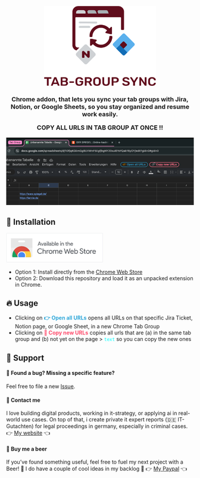 <div align="center">
<picture>
  <source media="(prefers-color-scheme: dark)" srcset="images/logo_dark.svg" width="300">
  <source media="(prefers-color-scheme: light)" srcset="images/logo_light.svg" width="300">
  <img alt="Fallback image description" src="images/logo_light.svg" width="300">
</picture>
</div>

<h3 align="center">
	Chrome addon, that lets you sync your tab groups with Jira, Notion, or Google Sheets, so you stay organized and resume work easily.

  COPY ALL URLS IN TAB GROUP AT ONCE !!
</h3>

<img src="images/demo.png" alt="Usage demo">

## 🚀 Installation 

<a href="https://chromewebstore.google.com/detail/tabgroup-sync-for-jira-no/aelodlabmmhhpielnfcieamaipclpkga">
  <img src="images/chrome_web_store.png" alt="Install from Chrome Web Store" width="260"/>
</a>

- Option 1: Install directly from the [Chrome Web Store](https://chromewebstore.google.com/detail/tabgroup-sync-for-jira-no/aelodlabmmhhpielnfcieamaipclpkga)
- Option 2: Download this repository and load it as an unpacked extension in Chrome.

## 🔥 Usage 

- Clicking on <span style="color:rgb(47,167,217);font-weight:bold;">👉 Open all URLs</span> opens all URLs on that specific Jira Ticket, Notion page, or Google Sheet, in a new Chrome Tab Group  
- Clicking on <span style="color:rgb(255,77,109);font-weight:bold;">🔗 Copy new URLs</span> copies all urls that are (a) in the same tab group and (b) not yet on the page > <code style="color : aqua">text</code>
so you can copy the new ones


## 💙 Support 

#### 🐞  Found a bug? Missing a specific feature?
Feel free to file a new <a href="https://github.com/lennarto/whatsapp-web-copy-link/issues" target="_blank">Issue</a>.

#### 🤝 Contact me
I love building digital products, working in it-strategy, or applying ai in real-world use cases. On top of that, i create private it expert reports (🇩🇪 IT-Gutachten) for legal proceedings in germany, especially in criminal cases.
👉 [My website](https://lennie.de) 👈


#### 🍻 Buy me a beer 

If you’ve found something useful, feel free to fuel my next project with a Beer! 🍻 I do have a couple of cool ideas in my backlog 🚀
👉 [My Paypal](https://www.paypal.com/paypalme/ltoertzen) 👈